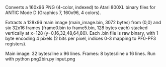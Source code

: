 Converts a 160x96 PNG (4-color, indexed) to Atari 800XL binary files for 
ANTIC Mode D (Graphics 7, 160x96, 4 colors). 

Extracts a 128x96 main image (main_image.bin, 3072 bytes) from (0,0) 
and six 32x16 frames (frame0.bin to frame5.bin, 128 bytes each) stacked vertically at x=128 (y=0,16,32,48,64,80). 
Each .bin file is raw binary, with 1 byte encoding 4 pixels (2 bits per pixel, indices 0-3 mapping to PF0-PF3 registers). 

Main image: 32 bytes/line x 96 lines. 
Frames: 8 bytes/line x 16 lines. Run with python png2bin.py input.png